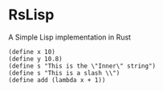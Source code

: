 # RsLisp
A Simple Lisp implementation in Rust
```
(define x 10)
(define y 10.8)
(define s "This is the \"Inner\" string")
(define s "This is a slash \\")
(define add (lambda x + 1))
```